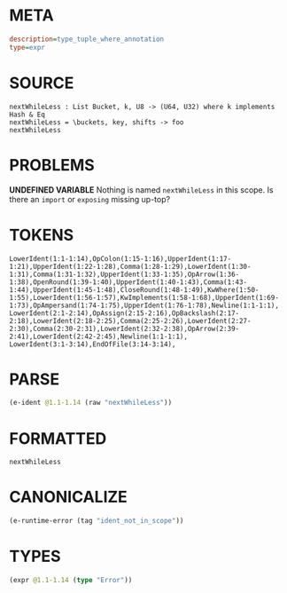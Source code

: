 # META
~~~ini
description=type_tuple_where_annotation
type=expr
~~~
# SOURCE
~~~roc
nextWhileLess : List Bucket, k, U8 -> (U64, U32) where k implements Hash & Eq
nextWhileLess = \buckets, key, shifts -> foo
nextWhileLess
~~~
# PROBLEMS
**UNDEFINED VARIABLE**
Nothing is named `nextWhileLess` in this scope.
Is there an `import` or `exposing` missing up-top?

# TOKENS
~~~zig
LowerIdent(1:1-1:14),OpColon(1:15-1:16),UpperIdent(1:17-1:21),UpperIdent(1:22-1:28),Comma(1:28-1:29),LowerIdent(1:30-1:31),Comma(1:31-1:32),UpperIdent(1:33-1:35),OpArrow(1:36-1:38),OpenRound(1:39-1:40),UpperIdent(1:40-1:43),Comma(1:43-1:44),UpperIdent(1:45-1:48),CloseRound(1:48-1:49),KwWhere(1:50-1:55),LowerIdent(1:56-1:57),KwImplements(1:58-1:68),UpperIdent(1:69-1:73),OpAmpersand(1:74-1:75),UpperIdent(1:76-1:78),Newline(1:1-1:1),
LowerIdent(2:1-2:14),OpAssign(2:15-2:16),OpBackslash(2:17-2:18),LowerIdent(2:18-2:25),Comma(2:25-2:26),LowerIdent(2:27-2:30),Comma(2:30-2:31),LowerIdent(2:32-2:38),OpArrow(2:39-2:41),LowerIdent(2:42-2:45),Newline(1:1-1:1),
LowerIdent(3:1-3:14),EndOfFile(3:14-3:14),
~~~
# PARSE
~~~clojure
(e-ident @1.1-1.14 (raw "nextWhileLess"))
~~~
# FORMATTED
~~~roc
nextWhileLess
~~~
# CANONICALIZE
~~~clojure
(e-runtime-error (tag "ident_not_in_scope"))
~~~
# TYPES
~~~clojure
(expr @1.1-1.14 (type "Error"))
~~~
